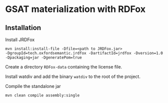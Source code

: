 # GSAT materialization with RDFox


## Installation

Install JRDFox 
```
mvn install:install-file -Dfile=<path to JRDFox.jar>
-DgroupId=tech.oxfordsemantic.jrdfox -DartifactId=jrdfox -Dversion=1.0 -Dpackaging=jar -DgeneratePom=true
```
Create a directory `RDFox-data` containing the license file.

Install watdiv and add the binary `watdiv` to the root of the project.

Compile the standalone jar
```
mvn clean compile assembly:single
```
